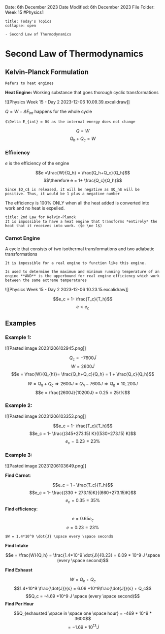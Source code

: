 Date: 6th December 2023
Date Modified: 6th December 2023
File Folder: Week 15
#Physics1

```ad-abstract
title: Today's Topics
collapse: open

- Second Law of Thermodynamics

```

# Second Law of Thermodynamics

## Kelvin-Planck Formulation 

```ad-note
Refers to heat engines
```

**Heat Engine:** Working substance that goes thorough cyclic transformations

![[Physics Week 15 - Day 2 2023-12-06 10.09.39.excalidraw]]

$Q = W + \Delta E_{int}$ happens for the whole cycle

```ad-important
$\Delta E_{int} = 0$ as the internal energy does not change
```

$$Q = W$$
$$Q_h+Q_c=W$$
### Efficiency

$e$ is the efficiency of the engine

$$e =\frac{W}{Q_h} = \frac{Q_h+Q_c}{Q_h}$$
$$\therefore e = 1+ \frac{Q_c}{Q_h}$$
```ad-note
Since $Q_c$ is released, it will be negative as $Q_h$ will be positive. Thus, it would be 1 plus a negative number
```

The efficiency is 100% ONLY when all the heat added is converted into work and no heat is expelled.

```ad-summary
title: 2nd Law for Kelvin-Planck
It is impossible to have a heat engine that transforms *entirely* the heat that it receives into work. ($e \ne 1$)
```

### Carnot Engine

A cycle that consists of two isothermal transformations and two adiabatic transformations

```ad-note
It is impossible for a real engine to function like this engine.
```

```ad-important
Is used to determine the maximum and minimum running temperature of an engine **AND** is the upperbound for real engine efficiency which work between the same extreme temperatures
```

![[Physics Week 15 - Day 2 2023-12-06 10.23.15.excalidraw]]

$$e_c = 1- \frac{T_c}{T_h}$$
$$e < e_c$$

## Examples

### Example 1:

![[Pasted image 20231206102945.png]]

$$Q_c = -7600 \dot{J}$$
$$W = 2600 \dot{J}$$
$$e = \frac{W}{Q_{h}}= \frac{Q_h+Q_c}{Q_h} = 1 + \frac{Q_c}{Q_h}$$

$$W = Q_h + Q_c \Rightarrow 2600 J = Q_h -7600 J \Rightarrow Q_h = 10,200J$$
$$e = \frac{2600J}{10200J} = 0.25 = 25\%$$

### Example 2:

![[Pasted image 20231206103353.png]]

$$e_c = 1- \frac{T_c}{T_h}$$
$$e_c = 1- \frac{(345+273.15) K}{(530+273.15) K}$$
$$e_c = 0.23 = 23 \%$$

### Example 3:

![[Pasted image 20231206103649.png]]

**Find Carnot**:

$$e_c = 1 - \frac{T_c}{T_h}$$
$$e_c = 1- \frac{(330 + 273.15)K}{(660+273.15)K}$$
$$e_c = 0.35 = 35 \%$$
**Find efficiency**:

$$e = 0.65 e_c$$
$$e = 0.23 = 23 \%$$

```ad-note
$W = 1.4*10^9 \dot{J} \space every \space second$
```

**Find Intake**

$$e = \frac{W}{Q_h} = \frac{1.4*10^9 \dot{J}}{0.23} = 6.09 * 10^9 J \space (every \space second)$$

**Find Exhaust**


$$W = Q_h + Q_c$$
$$1.4*10^9 \frac{\dot{J}}{s} = 6.09 *10^9\frac{\dot{J}}{s} + Q_c$$
$$Q_c = -4.69 *10^9 J \space (every \space second)$$
**Find Per Hour**

$$Q_{exhausted \space in \space one \space hour} = -469 * 10^9 * 3600$$
$$= -1.69 *10^{13} \dot{J}$$

